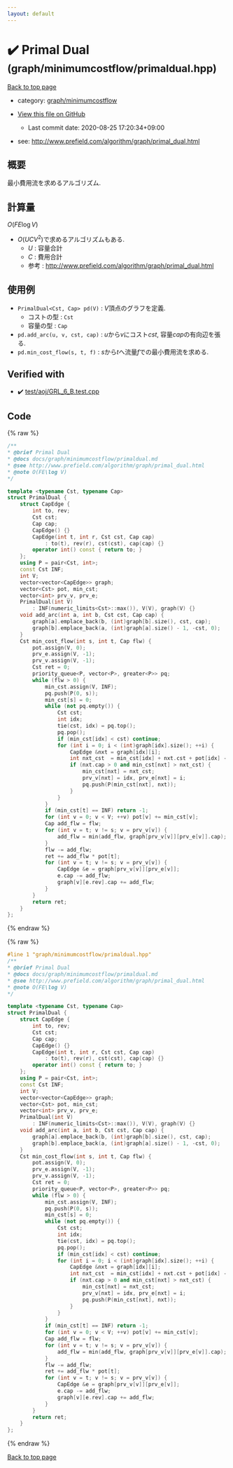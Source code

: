 ```yaml
---
layout: default
---
```


<!-- mathjax config similar to math.stackexchange -->
<script type="text/javascript" async
  src="https://cdnjs.cloudflare.com/ajax/libs/mathjax/2.7.5/MathJax.js?config=TeX-MML-AM_CHTML">
</script>
<script type="text/x-mathjax-config">
  MathJax.Hub.Config({
    TeX: { equationNumbers: { autoNumber: "AMS" }},
    tex2jax: {
      inlineMath: [ ['$','$'] ],
      processEscapes: true
    },
    "HTML-CSS": { matchFontHeight: false },
    displayAlign: "left",
    displayIndent: "2em"
  });
</script>

<script type="text/javascript" src="https://cdnjs.cloudflare.com/ajax/libs/jquery/3.4.1/jquery.min.js"></script>
<script src="https://cdn.jsdelivr.net/npm/jquery-balloon-js@1.1.2/jquery.balloon.min.js" integrity="sha256-ZEYs9VrgAeNuPvs15E39OsyOJaIkXEEt10fzxJ20+2I=" crossorigin="anonymous"></script>
<script type="text/javascript" src="../../../assets/js/copy-button.js"></script>
<link rel="stylesheet" href="../../../assets/css/copy-button.css" />


# :heavy_check_mark: Primal Dual <small>(graph/minimumcostflow/primaldual.hpp)</small>

<a href="../../../index.html">Back to top page</a>

* category: <a href="../../../index.html#4f2a5e89d3f9de5e41e39d8432f85e12">graph/minimumcostflow</a>
* <a href="{{ site.github.repository_url }}/blob/master/graph/minimumcostflow/primaldual.hpp">View this file on GitHub</a>
    - Last commit date: 2020-08-25 17:20:34+09:00


* see: <a href="http://www.prefield.com/algorithm/graph/primal_dual.html">http://www.prefield.com/algorithm/graph/primal_dual.html</a>


## 概要

最小費用流を求めるアルゴリズム.

## 計算量

$O(FE\log V)$

* $O(UCV^2)$で求めるアルゴリズムもある.
  * $U$ : 容量合計
  * $C$ : 費用合計
  * 参考 : <http://www.prefield.com/algorithm/graph/primal_dual.html>

## 使用例

* `PrimalDual<Cst, Cap> pd(V)` : $V$頂点のグラフを定義.
  * コストの型 : `Cst`
  * 容量の型 : `Cap`
* `pd.add_arc(u, v, cst, cap)` : $u$から$v$にコスト$cst$, 容量$cap$の有向辺を張る.
* `pd.min_cost_flow(s, t, f)` : $s$から$t$へ流量$f$での最小費用流を求める.


## Verified with

* :heavy_check_mark: <a href="../../../verify/test/aoj/GRL_6_B.test.cpp.html">test/aoj/GRL_6_B.test.cpp</a>


## Code

<a id="unbundled"></a>
{% raw %}
```cpp
/**
* @brief Primal Dual
* @docs docs/graph/minimumcostflow/primaldual.md
* @see http://www.prefield.com/algorithm/graph/primal_dual.html
* @note O(FE\log V)
*/

template <typename Cst, typename Cap>
struct PrimalDual {
    struct CapEdge {
        int to, rev;
        Cst cst;
        Cap cap;
        CapEdge() {}
        CapEdge(int t, int r, Cst cst, Cap cap)
            : to(t), rev(r), cst(cst), cap(cap) {}
        operator int() const { return to; }
    };
    using P = pair<Cst, int>;
    const Cst INF;
    int V;
    vector<vector<CapEdge>> graph;
    vector<Cst> pot, min_cst;
    vector<int> prv_v, prv_e;
    PrimalDual(int V)
        : INF(numeric_limits<Cst>::max()), V(V), graph(V) {}
    void add_arc(int a, int b, Cst cst, Cap cap) {
        graph[a].emplace_back(b, (int)graph[b].size(), cst, cap);
        graph[b].emplace_back(a, (int)graph[a].size() - 1, -cst, 0);
    }
    Cst min_cost_flow(int s, int t, Cap flw) {
        pot.assign(V, 0);
        prv_e.assign(V, -1);
        prv_v.assign(V, -1);
        Cst ret = 0;
        priority_queue<P, vector<P>, greater<P>> pq;
        while (flw > 0) {
            min_cst.assign(V, INF);
            pq.push(P(0, s));
            min_cst[s] = 0;
            while (not pq.empty()) {
                Cst cst;
                int idx;
                tie(cst, idx) = pq.top();
                pq.pop();
                if (min_cst[idx] < cst) continue;
                for (int i = 0; i < (int)graph[idx].size(); ++i) {
                    CapEdge &nxt = graph[idx][i];
                    int nxt_cst  = min_cst[idx] + nxt.cst + pot[idx] - pot[nxt];
                    if (nxt.cap > 0 and min_cst[nxt] > nxt_cst) {
                        min_cst[nxt] = nxt_cst;
                        prv_v[nxt] = idx, prv_e[nxt] = i;
                        pq.push(P(min_cst[nxt], nxt));
                    }
                }
            }
            if (min_cst[t] == INF) return -1;
            for (int v = 0; v < V; ++v) pot[v] += min_cst[v];
            Cap add_flw = flw;
            for (int v = t; v != s; v = prv_v[v]) {
                add_flw = min(add_flw, graph[prv_v[v]][prv_e[v]].cap);
            }
            flw -= add_flw;
            ret += add_flw * pot[t];
            for (int v = t; v != s; v = prv_v[v]) {
                CapEdge &e = graph[prv_v[v]][prv_e[v]];
                e.cap -= add_flw;
                graph[v][e.rev].cap += add_flw;
            }
        }
        return ret;
    }
};

```
{% endraw %}

<a id="bundled"></a>
{% raw %}
```cpp
#line 1 "graph/minimumcostflow/primaldual.hpp"
/**
* @brief Primal Dual
* @docs docs/graph/minimumcostflow/primaldual.md
* @see http://www.prefield.com/algorithm/graph/primal_dual.html
* @note O(FE\log V)
*/

template <typename Cst, typename Cap>
struct PrimalDual {
    struct CapEdge {
        int to, rev;
        Cst cst;
        Cap cap;
        CapEdge() {}
        CapEdge(int t, int r, Cst cst, Cap cap)
            : to(t), rev(r), cst(cst), cap(cap) {}
        operator int() const { return to; }
    };
    using P = pair<Cst, int>;
    const Cst INF;
    int V;
    vector<vector<CapEdge>> graph;
    vector<Cst> pot, min_cst;
    vector<int> prv_v, prv_e;
    PrimalDual(int V)
        : INF(numeric_limits<Cst>::max()), V(V), graph(V) {}
    void add_arc(int a, int b, Cst cst, Cap cap) {
        graph[a].emplace_back(b, (int)graph[b].size(), cst, cap);
        graph[b].emplace_back(a, (int)graph[a].size() - 1, -cst, 0);
    }
    Cst min_cost_flow(int s, int t, Cap flw) {
        pot.assign(V, 0);
        prv_e.assign(V, -1);
        prv_v.assign(V, -1);
        Cst ret = 0;
        priority_queue<P, vector<P>, greater<P>> pq;
        while (flw > 0) {
            min_cst.assign(V, INF);
            pq.push(P(0, s));
            min_cst[s] = 0;
            while (not pq.empty()) {
                Cst cst;
                int idx;
                tie(cst, idx) = pq.top();
                pq.pop();
                if (min_cst[idx] < cst) continue;
                for (int i = 0; i < (int)graph[idx].size(); ++i) {
                    CapEdge &nxt = graph[idx][i];
                    int nxt_cst  = min_cst[idx] + nxt.cst + pot[idx] - pot[nxt];
                    if (nxt.cap > 0 and min_cst[nxt] > nxt_cst) {
                        min_cst[nxt] = nxt_cst;
                        prv_v[nxt] = idx, prv_e[nxt] = i;
                        pq.push(P(min_cst[nxt], nxt));
                    }
                }
            }
            if (min_cst[t] == INF) return -1;
            for (int v = 0; v < V; ++v) pot[v] += min_cst[v];
            Cap add_flw = flw;
            for (int v = t; v != s; v = prv_v[v]) {
                add_flw = min(add_flw, graph[prv_v[v]][prv_e[v]].cap);
            }
            flw -= add_flw;
            ret += add_flw * pot[t];
            for (int v = t; v != s; v = prv_v[v]) {
                CapEdge &e = graph[prv_v[v]][prv_e[v]];
                e.cap -= add_flw;
                graph[v][e.rev].cap += add_flw;
            }
        }
        return ret;
    }
};

```
{% endraw %}

<a href="../../../index.html">Back to top page</a>

